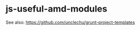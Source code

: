 js-useful-amd-modules
=====================

See also: https://github.com/unclechu/grunt-project-templates
